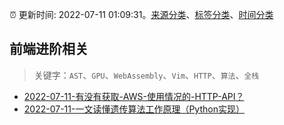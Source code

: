 :alarm_clock: 更新时间: 2022-07-11 01:09:31。[来源分类](../README.md)、[标签分类](../TAGS.md)、[时间分类](../TIMELINE.md)

## 前端进阶相关


> 关键字：`AST`、`GPU`、`WebAssembly`、`Vim`、`HTTP`、`算法`、`全栈`



- [2022-07-11-有没有获取-AWS-使用情况的-HTTP-API？](https://www.v2ex.com/t/865333) 
- [2022-07-11-一文读懂遗传算法工作原理（Python实现）](https://toutiao.io/k/s0vxu7o) 